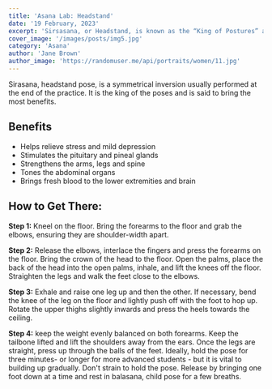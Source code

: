 ```yaml
---
title: 'Asana Lab: Headstand'
date: '19 February, 2023'
excerpt: 'Sirsasana, or Headstand, is known as the “King of Postures” and has miraculous benefits.'
cover_image: '/images/posts/img5.jpg'
category: 'Asana'
author: 'Jane Brown'
author_image: 'https://randomuser.me/api/portraits/women/11.jpg'
---
```


Sirasana, headstand pose, is a symmetrical inversion usually performed at the end of the practice. It is the king of the poses and is said to bring the most benefits.

## Benefits

- Helps relieve stress and mild depression
- Stimulates the pituitary and pineal glands
- Strengthens the arms, legs and spine
- Tones the abdominal organs
- Brings fresh blood to the lower extremities and brain

## How to Get There:

**Step 1:** Kneel on the floor. Bring the forearms to the floor and grab the elbows, ensuring they are shoulder-width apart.

**Step 2:** Release the elbows, interlace the fingers and press the forearms on the floor. Bring the crown of the head to the floor. Open the palms, place the back of the head into the open palms, inhale, and lift the knees off the floor. Straighten the legs and walk the feet close to the elbows.

**Step 3:** Exhale and raise one leg up and then the other. If necessary, bend the knee of the leg on the floor and lightly push off with the foot to hop up. Rotate the upper thighs slightly inwards and press the heels towards the ceiling.

**Step 4:** keep the weight evenly balanced on both forearms. Keep the tailbone lifted and lift the shoulders away from the ears. Once the legs are straight, press up through the balls of the feet. Ideally, hold the pose for three minutes- or longer for more advanced students - but it is vital to building up gradually. Don't strain to hold the pose. Release by bringing one foot down at a time and rest in balasana, child pose for a few breaths.
